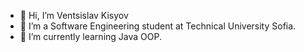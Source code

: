 - 👋 Hi, I’m Ventsislav Kisyov
- 👀 I’m a Software Engineering student at Technical University Sofia.
- 🌱 I’m currently learning Java OOP.


<!---
vkisyov25/vkisyov25 is a ✨ special ✨ repository because its `README.md` (this file) appears on your GitHub profile.
You can click the Preview link to take a look at your changes.
--->
